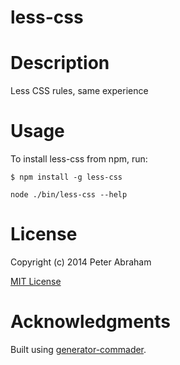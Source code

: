 less-css
=============

# Description

Less CSS rules, same experience

# Usage

To install less-css from npm, run:

```
$ npm install -g less-css
```

```node ./bin/less-css --help```

# License

Copyright (c) 2014 Peter Abraham

[MIT License](http://en.wikipedia.org/wiki/MIT_License)

# Acknowledgments

Built using [generator-commader](https://github.com/Hypercubed/generator-commander).
